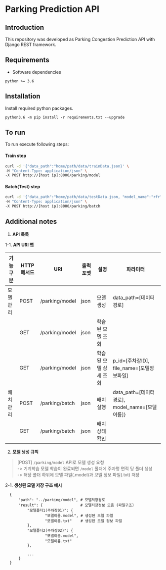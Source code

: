 # Parking Prediction API

## Introduction
This repository was developed as Parking Congestion Prediction API with Django REST framework.

## Requirements 

- Software dependencies

```
python >= 3.6
```

## Installation

Install required python packages.

```
python3.6 -m pip install -r requirements.txt --upgrade
```

## To run

To run execute following steps:

#### Train step

```bash
curl -d '{"data_path":"home/path/data/trainData.json}' \
-H "Content-Type: application/json" \
-X POST http://[host ip]:8000/parking/model
```

#### Batch(Test) step

```bash
curl -d '{"data_path":"home/path/data/testData.json, "model_name":"rfr"}' \
-H "Content-Type: application/json" \
-X POST http://[host ip]:8000/parking/batch
```

## Additional notes



1.  **API 목록**

1-1.  **API URI 맵**

| **기능구분**	| **HTTP 메서드**| **URI**    		  | **출력포맷**  | **설명**              | **파라미터**                            |
|----------|--------------|------------------|-------------|---------------------|---------------------------------------|
| 모델 관리   | POST			     | /parking/model   | json        | 모델 생성             |data_path=[데이터경로]                    |
|           | GET 			   | /parking/model   | json        | 학습된 모델 조회        |                                       |
|           | GET 			   | /parking/model   | json        | 학습된 모델 상세 조회   	|p_id=[주차장ID], file_name=[모델정보파일]     |
| 배치 관리   | POST		       | /parking/batch   | json        | 배치 실행		     		 	|data_path=[데이터경로], model_name=[모델이름]}|
|           | GET		       | /parking/batch   | json        | 배치 상태 확인  				|                                        |



2.  **모델 생성 규칙**

  > [POST] `/parking/model` API로 모델 생성 요청 </br>
  -> 기계학습 모델 학습이 완료되면 `/model` 폴더에 주자명 면적 당 폴더 생성 </br>
  -> 해당 폴더 하위에 모델 파일(.model)과 모델 정보 파일(.txt) 저장 
  
2-1. **생성된 모델 저장 구조 예시**
     

```
  {
      "path": "../parking/model", # 모델저장경로 
      "result": {                 # 모델저장정보 모음 (파일구조)
          "모델폴더1(주차장01)": {
                  "모델이름.model", # 생성된 모델 파일
                  "모델이름.txt"    # 생성된 모델 정보 파일
          },
          "모델폴더2(주차장02)": {
                  "모델이름.model",
                  "모델이름.txt"
          },
 
          ...
      }
  }
```

      
